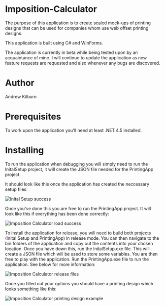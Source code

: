 # Imposition-Calculator
The purpose of this application is to create scaled mock-ups of printing designs that can be used for companies whom use web offset printing designs.

This application is built using C# and WinForms.

The application is currently in beta while being tested upon by an acquaintance of mine. I will continue to update the application as new feature requests are requested and also whenever any bugs are discovered.

# Author
Andrew Kilburn

# Prerequisites
To work upon the application you'll need  at least .NET 4.5 installed.

# Installing

To run the application when debugging you will simply need to run the InitalSetup project, it will create the JSON file needed for the PrintingApp project. 

It should look like this once the application has created the neccessary setup files:

![Inital Setup success](http://imgur.com/5Y2B3UO)

Once you've done this you are free to run the PrintingApp project. It will look like this if everything has been done correctly:

![Imposition Calculator load success](http://imgur.com/0Hd9gxe)

To install the application for release, you will need to build both projects (Inital Setup and PrintingApp) in release mode. You can then navigate to the bin folders of the application and copy out the contents into your chosen location. Once you have down this, run the InitalSetup.exe file. This will create a JSON file which will be used to store some variables. You are then free to play with the application. Run the PrintingApp.exe file to run the application. See below for more information:

![Imposition Calculator release files](http://imgur.com/bGmN3kI)

Once you filled out your options you should have a printing design which looks something like this:

![Imposition Calculator printing design example](http://imgur.com/aqc73Cl)
